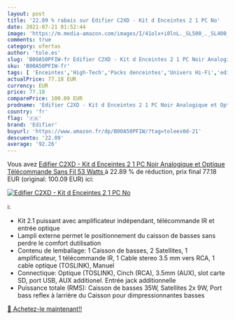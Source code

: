 ```yaml
---
layout: post
title: '22.89 % rabais sur Edifier C2XD - Kit d Enceintes 2 1 PC No'
date: 2021-07-21 01:52:44
image: 'https://m.media-amazon.com/images/I/41olx+i0lnL._SL500_._SL400_.jpg'
comments: true
category: ofertas
author: 'tole.es'
slug: 'B00A50PFIW-fr Edifier C2XD - Kit d Enceintes 2 1 PC Noir Analogique et...'
sku: 'B00A50PFIW-fr'
tags: [ 'Enceintes','High-Tech','Packs denceintes','Univers Hi-Fi','edifier', ]
actualPrice: 77.18 EUR
currency: EUR
price: 77.18
comparePrice: 100.09 EUR
prodname: 'Edifier C2XD - Kit d Enceintes 2 1 PC Noir Analogique et Optique  Télécommande Sans Fil  53 Watts '
country: 'fr'
flag: '🇫🇷'
brand: 'Edifier'
buyurl: 'https://www.amazon.fr/dp/B00A50PFIW/?tag=tolees0d-21'
descuento: '22.89'
average: '92.26'
---
```


Vous avez [Edifier C2XD - Kit d Enceintes 2 1 PC Noir Analogique et Optique  Télécommande Sans Fil  53 Watts ](https://www.amazon.fr/dp/B00A50PFIW/?tag=tolees0d-21)  à  22.89 % de réduction, prix final  77.18 EUR (original: 100.09 EUR) ici:

[![Edifier C2XD - Kit d Enceintes 2 1 PC No](https://m.media-amazon.com/images/I/41olx+i0lnL._SL500_._SL400_.jpg)](https://www.amazon.fr/dp/B00A50PFIW/?tag=tolees0d-21)

ℹ️:

- Kit 2.1 puissant avec amplificateur indépendant, télécommande IR et entrée optique
- Lampli externe permet le positionnement du caisson de basses sans perdre le comfort dutilisation
- Contenu de lemballage: 1 Caisson de basses, 2 Satellites, 1 amplificateur, 1 télécommande IR, 1 Cable stereo 3.5 mm vers RCA, 1 cable optique (TOSLINK), Manuel
- Connectique: Optique (TOSLINK), Cinch (RCA), 3.5mm (AUX), slot carte SD, port USB, AUX additionel. Entrée jack additionnelle
- Puissance totale (RMS): Caisson de basses 35W, Satellites 2x 9W, Port bass reflex à larrière du Caisson pour dimpressionnantes basses

[🛒 Achetez-le maintenant!!](https://www.amazon.fr/dp/B00A50PFIW/?tag=tolees0d-21)
